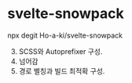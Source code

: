 # svelte-snowpack


npx degit Ho-a-ki/svelte-snowpack

3. SCSS와 Autoprefixer 구성.
4. 넘어감
5. 경로 별칭과 빌드 최적확 구성.
